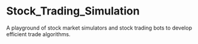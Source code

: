 # Stock_Trading_Simulation
A playground of stock market simulators and stock trading bots to develop efficient trade algorithms.
